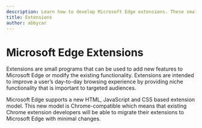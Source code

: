```yaml
---
description: Learn how to develop Microsoft Edge extensions. These small programs can be used to add new features to Microsoft Edge or modify existing functionality.
title: Extensions
author: abbycar
---
```


#  Microsoft Edge Extensions

Extensions are small programs that can be used to add new features to Microsoft Edge or modify the existing functionality. Extensions are intended to improve a user’s day-to-day browsing experience by providing niche functionality that is important to targeted audiences.

Microsoft Edge supports a new HTML, JavaScript and CSS based extension model. This new model is Chrome-compatible which means that existing Chrome extension developers will be able to migrate their extensions to Microsoft Edge with minimal changes.

